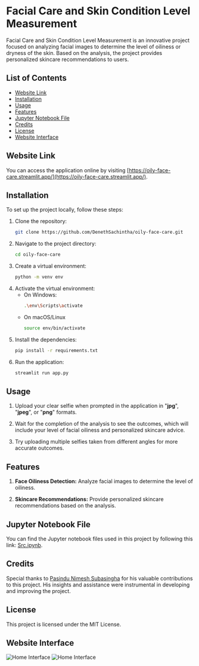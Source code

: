 # Facial Care and Skin Condition Level Measurement
Facial Care and Skin Condition Level Measurement is an innovative project focused on analyzing facial images to determine the level of oiliness or dryness of the skin. Based on the analysis, the project provides personalized skincare recommendations to users.

## List of Contents
- [Website Link](#website-link)
- [Installation](#installation)
- [Usage](#usage)
- [Features](#features)
- [Jupyter Notebook File](#jupyter-notebook-file)
- [Credits](#credits)
- [License](#license)
- [Website Interface](#website-interface)

## Website Link
You can access the application online by visiting [https://oily-face-care.streamlit.app/](https://oily-face-care.streamlit.app/).

## Installation
To set up the project locally, follow these steps:

1. Clone the repository:
    ```bash
   git clone https://github.com/DenethSachintha/oily-face-care.git
2. Navigate to the project directory:
    ```bash
    cd oily-face-care
3. Create a virtual environment:
    ```bash
    python -m venv env
4. Activate the virtual environment:
   - On Windows:
        ```bash
        .\env\Scripts\activate
   - On macOS/Linux  
        ```bash
        source env/bin/activate
5. Install the dependencies:
    ```bash
    pip install -r requirements.txt
6. Run the application:
    ```bash
    streamlit run app.py

## Usage

1. Upload your clear selfie when prompted in the application in "**jpg**", "**jpeg**", or "**png**" formats.

2. Wait for the completion of the analysis to see the outcomes, which will include your level of facial oiliness and personalized skincare advice.

3. Try uploading multiple selfies taken from different angles for more accurate outcomes.
 

## Features
1. **Face Oiliness Detection:** Analyze facial images to determine the level of oiliness.

2. **Skincare Recommendations:** Provide personalized skincare recommendations based on the analysis.

## Jupyter Notebook File
You can find the Jupyter notebook files used in this project by following this link: [Src.ipynb](https://github.com/DenethSachintha/image-processing/blob/main/oily-face-care/Src.ipynb).

## Credits
Special thanks to [Pasindu Nimesh Subasingha](https://github.com/PasinduNimeshS) for his valuable contributions to this project. His insights and assistance were instrumental in developing and improving the project.

## License
This project is licensed under the MIT License.

## Website Interface

![Home Interface](https://private-user-images.githubusercontent.com/115437909/324882533-438bd8a6-5b95-4172-96b7-dc216eb5ffb8.png?jwt=eyJhbGciOiJIUzI1NiIsInR5cCI6IkpXVCJ9.eyJpc3MiOiJnaXRodWIuY29tIiwiYXVkIjoicmF3LmdpdGh1YnVzZXJjb250ZW50LmNvbSIsImtleSI6ImtleTUiLCJleHAiOjE3MjEyMjM2MjMsIm5iZiI6MTcyMTIyMzMyMywicGF0aCI6Ii8xMTU0Mzc5MDkvMzI0ODgyNTMzLTQzOGJkOGE2LTViOTUtNDE3Mi05NmI3LWRjMjE2ZWI1ZmZiOC5wbmc_WC1BbXotQWxnb3JpdGhtPUFXUzQtSE1BQy1TSEEyNTYmWC1BbXotQ3JlZGVudGlhbD1BS0lBVkNPRFlMU0E1M1BRSzRaQSUyRjIwMjQwNzE3JTJGdXMtZWFzdC0xJTJGczMlMkZhd3M0X3JlcXVlc3QmWC1BbXotRGF0ZT0yMDI0MDcxN1QxMzM1MjNaJlgtQW16LUV4cGlyZXM9MzAwJlgtQW16LVNpZ25hdHVyZT04MDQwOWMzZWMyN2MxOTQ1YTRmMzExZjc3NTUwNWI0YmVhYmIxMDU0NTFkYTgzNzBlNGY1N2JmMmM5NDA3NTkzJlgtQW16LVNpZ25lZEhlYWRlcnM9aG9zdCZhY3Rvcl9pZD0wJmtleV9pZD0wJnJlcG9faWQ9MCJ9.Bbiqlp1IeQr_ip8vyZAZJ3z_-kTKFjiKfAbURW5Xhy8)
![Home Interface](https://private-user-images.githubusercontent.com/115437909/324882542-f1862d96-dd1a-442f-9d16-661ba95854b1.png?jwt=eyJhbGciOiJIUzI1NiIsInR5cCI6IkpXVCJ9.eyJpc3MiOiJnaXRodWIuY29tIiwiYXVkIjoicmF3LmdpdGh1YnVzZXJjb250ZW50LmNvbSIsImtleSI6ImtleTUiLCJleHAiOjE3MjEyMjM2MjMsIm5iZiI6MTcyMTIyMzMyMywicGF0aCI6Ii8xMTU0Mzc5MDkvMzI0ODgyNTQyLWYxODYyZDk2LWRkMWEtNDQyZi05ZDE2LTY2MWJhOTU4NTRiMS5wbmc_WC1BbXotQWxnb3JpdGhtPUFXUzQtSE1BQy1TSEEyNTYmWC1BbXotQ3JlZGVudGlhbD1BS0lBVkNPRFlMU0E1M1BRSzRaQSUyRjIwMjQwNzE3JTJGdXMtZWFzdC0xJTJGczMlMkZhd3M0X3JlcXVlc3QmWC1BbXotRGF0ZT0yMDI0MDcxN1QxMzM1MjNaJlgtQW16LUV4cGlyZXM9MzAwJlgtQW16LVNpZ25hdHVyZT0zMWIwNDE0MTcxY2RmZTI3YTRmMzUzYjE1ZmRjMzY4ODRkODFmZWNiMjA3OWZhZWQ1NTdkZjVkNTM0ZmZjMDlkJlgtQW16LVNpZ25lZEhlYWRlcnM9aG9zdCZhY3Rvcl9pZD0wJmtleV9pZD0wJnJlcG9faWQ9MCJ9.7Sehrw1gcFNvfkZL-AiBPNADsnNdcxjIzVNc3rHbV3A)
